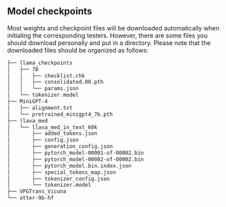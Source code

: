 ## Model checkpoints
Most weights and checkpoint files will be downloaded automatically when initialing the corresponding testers. However, there are some files you should download personally and put in a directory. Please note that the downloaded files should be organized as follows:


```bash
├── llama_checkpoints
│   ├── 7B
│   │   ├── checklist.chk
│   │   ├── consolidated.00.pth
│   │   └── params.json
│   └── tokenizer.model
├── MiniGPT-4
│   ├── alignment.txt
│   └── pretrained_minigpt4_7b.pth
├── llava_med
│   └── llava_med_in_text_60k
│       ├── added_tokens.json
│       ├── config.json
│       ├── generation_config.json
│       ├── pytorch_model-00001-of-00002.bin
│       ├── pytorch_model-00002-of-00002.bin
│       ├── pytorch_model.bin.index.json
│       ├── special_tokens_map.json
│       ├── tokenizer_config.json
│       └── tokenizer.model
├── VPGTrans_Vicuna
└── otter-9b-hf
```